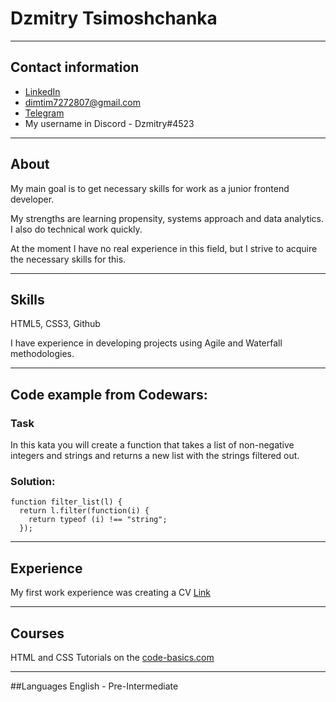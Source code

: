 # Dzmitry Tsimoshchanka
***
## Contact information
* [LinkedIn](https://www.linkedin.com/in/dzmitry-tsimoshchanka-b80a3a1bb/)
* <dimtim7272807@gmail.com> 
* [Telegram](https://t.me/DzmitryTsim) 
* My username in Discord - Dzmitry#4523
***
## About
My main goal is to get necessary skills for work as a junior frontend developer.

My strengths are learning propensity, systems approach and data analytics. I also do technical work quickly.

At the moment I have no real experience in this field, but I strive to acquire the necessary skills for this.
***
## Skills
HTML5, CSS3, Github

I have experience in developing projects using Agile and Waterfall methodologies.
***
## Code example from Codewars:
### Task

In this kata you will create a function that takes a list of non-negative integers and strings and returns a new list with the strings filtered out.

### Solution:
```
function filter_list(l) {
  return l.filter(function(i) {
    return typeof (i) !== "string";
  });

```
***
## Experience
My first work experience was creating a CV [Link](Link)
***
## Courses
HTML and CSS Tutorials on the [code-basics.com](https://ru.code-basics.com/) 
***
##Languages
English - Pre-Intermediate